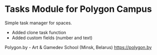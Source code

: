 Tasks Module for Polygon Campus
==============

Simple task manager for spaces.
- Added clone task function
- Added custom fields (number and text)


Polygon.by - Art & Gamedev School (Minsk, Belarus)
https://polygon.by